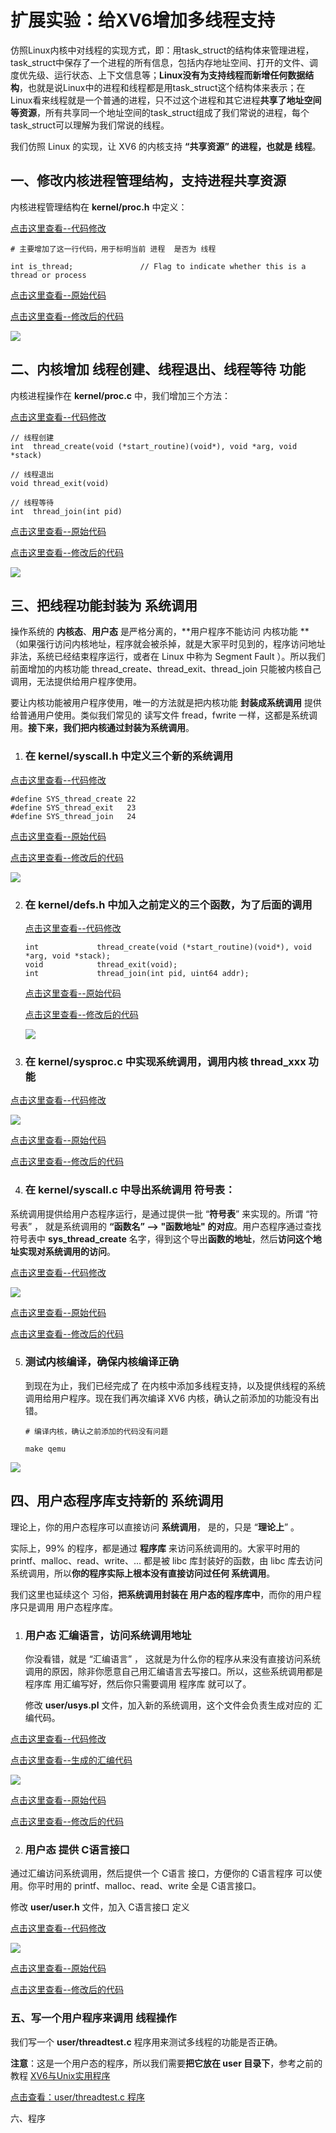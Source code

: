 # 扩展实验：给XV6增加多线程支持



仿照Linux内核中对线程的实现方式，即：用task_struct的结构体来管理进程，task_struct中保存了一个进程的所有信息，包括内存地址空间、打开的文件、调度优先级、运行状态、上下文信息等；**Linux没有为支持线程而新增任何数据结构**，也就是说Linux中的进程和线程都是用task_struct这个结构体来表示；在Linux看来线程就是一个普通的进程，只不过这个进程和其它进程**共享了地址空间等资源**，所有共享同一个地址空间的task_struct组成了我们常说的进程，每个task_struct可以理解为我们常说的线程。

我们仿照 Linux 的实现，让 XV6 的内核支持 **“共享资源” 的进程，也就是 线程**。





## 一、修改内核进程管理结构，支持进程共享资源



内核进程管理结构在 **kernel/proc.h** 中定义：

[点击这里查看--代码修改](https://github.com/hitsz-ids/tutorial/commit/20e7a81d735379c05e70166a813b30ba125e1421#diff-9217aa6c10ce4a80f68f3d335a5aac4ffa587639b1e5053becbdf60db11bc9f1)

```
# 主要增加了这一行代码，用于标明当前 进程  是否为 线程

int is_thread;               // Flag to indicate whether this is a thread or process

```

[点击这里查看--原始代码](https://github.com/hitsz-ids/tutorial/blob/54228d7771fccad72096110d3d3f394c1c8e96fa/Chapter08/XV6/kernel/proc.h) 

[点击这里查看--修改后的代码](https://github.com/hitsz-ids/tutorial/blob/20e7a81d735379c05e70166a813b30ba125e1421/Chapter08/XV6/kernel/proc.h)



![](01.png)





## 二、内核增加 线程创建、线程退出、线程等待  功能



内核进程操作在 **kernel/proc.c** 中，我们增加三个方法：



[点击这里查看--代码修改](https://github.com/hitsz-ids/tutorial/commit/91f1d6429a1a686dad672b1e862e5a4666dfd2d2)

```
// 线程创建
int  thread_create(void (*start_routine)(void*), void *arg, void *stack)

// 线程退出
void thread_exit(void)

// 线程等待
int  thread_join(int pid)

```

[点击这里查看--原始代码](https://github.com/hitsz-ids/tutorial/blob/a44f6570c99d97a9e1fb12d50d7750a465678962/Chapter08/XV6/kernel/proc.c)

[点击这里查看--修改后的代码](https://github.com/hitsz-ids/tutorial/blob/91f1d6429a1a686dad672b1e862e5a4666dfd2d2/Chapter08/XV6/kernel/proc.c)



![](02.png)





## 三、把线程功能封装为 系统调用 



操作系统的 **内核态**、**用户态** 是严格分离的，**用户程序不能访问 内核功能 **（如果强行访问内核地址，程序就会被杀掉，就是大家平时见到的，程序访问地址非法，系统已经结束程序运行，或者在 Linux 中称为 Segment Fault ）。所以我们前面增加的内核功能 thread_create、thread_exit、thread_join 只能被内核自己调用，无法提供给用户程序使用。



要让内核功能被用户程序使用，唯一的方法就是把内核功能 **封装成系统调用** 提供给普通用户使用。类似我们常见的 读写文件 fread，fwrite 一样，这都是系统调用。**接下来，我们把内核通过封装为系统调用**。



1. ### 在 **kernel/syscall.h** 中定义三个新的系统调用



[点击这里查看--代码修改](https://github.com/hitsz-ids/tutorial/commit/69b53990c887887b41a69a3d63eccd63336970dc)

```
#define SYS_thread_create 22
#define SYS_thread_exit   23
#define SYS_thread_join   24
```

[点击这里查看--原始代码](https://github.com/hitsz-ids/tutorial/blob/952aed940b1992878db44c7b3f8f0baf98b130a9/Chapter08/XV6/kernel/syscall.h)

[点击这里查看--修改后的代码](https://github.com/hitsz-ids/tutorial/blob/69b53990c887887b41a69a3d63eccd63336970dc/Chapter08/XV6/kernel/syscall.h)

![](03.png)





2. ### 在 **kernel/defs.h** 中加入之前定义的三个函数，为了后面的调用

   

   [点击这里查看--代码修改](https://github.com/hitsz-ids/tutorial/commit/b2c0325d6ef55fb6372fe8409abd35e5a9fff29b)

   ```
   int             thread_create(void (*start_routine)(void*), void *arg, void *stack);
   void            thread_exit(void);
   int             thread_join(int pid, uint64 addr);
   ```

   

   [点击这里查看--原始代码](https://github.com/hitsz-ids/tutorial/blob/48d0fe8f33fefa766d95811034860427acdd516e/Chapter08/XV6/kernel/defs.h)

   [点击这里查看--修改后的代码](https://github.com/hitsz-ids/tutorial/blob/b2c0325d6ef55fb6372fe8409abd35e5a9fff29b/Chapter08/XV6/kernel/defs.h)

   

   ![](04.png)

   

3. ### 在 **kernel/sysproc.c** 中实现系统调用，调用内核 thread_xxx 功能



[点击这里查看--代码修改](https://github.com/hitsz-ids/tutorial/commit/bccae776c5446e245e90bbe5a220ddd1b4c8051b)

![](05.png)



[点击这里查看--原始代码](https://github.com/hitsz-ids/tutorial/blob/1c37ef63c6dab6c40f91a22fbdee5abfa1cf55d5/Chapter08/XV6/kernel/sysproc.c)

[点击这里查看--修改后的代码](https://github.com/hitsz-ids/tutorial/blob/bccae776c5446e245e90bbe5a220ddd1b4c8051b/Chapter08/XV6/kernel/sysproc.c)



4. ### 在 **kernel/syscall.c** 中导出系统调用 符号表：



系统调用提供给用户态程序运行，是通过提供一批 “**符号表**” 来实现的。所谓 “符号表” ， 就是系统调用的 **“函数名” --> "函数地址" 的对应**。用户态程序通过查找符号表中 **sys_thread_create** 名字，得到这个导出**函数的地址**，然后**访问这个地址实现对系统调用的访问**。



[点击这里查看--代码修改](https://github.com/hitsz-ids/tutorial/commit/2a649c95419b073ddf7b6e5b13fd74f265c9f358)

![](06.png)



[点击这里查看--原始代码](https://github.com/hitsz-ids/tutorial/blob/952aed940b1992878db44c7b3f8f0baf98b130a9/Chapter08/XV6/kernel/syscall.c)

[点击这里查看--修改后的代码](https://github.com/hitsz-ids/tutorial/blob/2a649c95419b073ddf7b6e5b13fd74f265c9f358/Chapter08/XV6/kernel/syscall.c)



5. ### 测试内核编译，确保内核编译正确

   

   到现在为止，我们已经完成了  在内核中添加多线程支持，以及提供线程的系统调用给用户程序。现在我们再次编译 XV6 内核，确认之前添加的功能没有出错。

   ```
   # 编译内核，确认之前添加的代码没有问题
   
   make qemu
   
   ```

   

![](07.png)





## 四、用户态程序库支持新的 系统调用 

理论上，你的用户态程序可以直接访问 **系统调用**， 是的，只是 “**理论上**” 。



实际上，99% 的程序，都是通过 **程序库** 来访问系统调用的。大家平时用的 printf、malloc、read、write、... 都是被 libc 库封装好的函数，由 libc 库去访问系统调用，所以**你的程序实际上根本没有直接访问过任何 系统调用**。



我们这里也延续这个 习俗，**把系统调用封装在 用户态的程序库中**，而你的用户程序只是调用 用户态程序库。



1. ### 用户态 汇编语言，访问系统调用地址

   你没看错，就是 “汇编语言” ， 这就是为什么你的程序从来没有直接访问系统调用的原因，除非你愿意自己用汇编语言去写接口。所以，这些系统调用都是 程序库 用汇编写好，然后你只需要调用 程序库 就可以了。

   修改 **user/usys.pl** 文件，加入新的系统调用，这个文件会负责生成对应的 汇编代码。

   

[点击这里查看--代码修改](https://github.com/hitsz-ids/tutorial/commit/6f5281da06c6672ab3307da83f7ea9648a0a62db)

[点击这里查看--生成的汇编代码](https://github.com/hitsz-ids/tutorial/blob/6f5281da06c6672ab3307da83f7ea9648a0a62db/Chapter08/XV6/user/usys.S)

![](08.png)



[点击这里查看--原始代码](https://github.com/hitsz-ids/tutorial/blob/cd012734ab957440ebad8253ffad61a56fb43e3f/Chapter08/XV6/user/usys.pl)

[点击这里查看--修改后的代码](https://github.com/hitsz-ids/tutorial/blob/6f5281da06c6672ab3307da83f7ea9648a0a62db/Chapter08/XV6/user/usys.pl)



2. ### 用户态 提供 C语言接口

通过汇编访问系统调用，然后提供一个 C语言 接口，方便你的 C语言程序 可以使用。你平时用的 printf、malloc、read、write 全是 C语言接口。



修改 **user/user.h** 文件，加入 C语言接口 定义



[点击这里查看--代码修改](https://github.com/hitsz-ids/tutorial/commit/e483f1cf6dac98f243386641b704b8ef1712f25f)

![](09.png)



[点击这里查看--原始代码](https://github.com/hitsz-ids/tutorial/blob/fc3dea82c1d27ca3f1fe565ccbde0c472c6347f0/Chapter08/XV6/user/user.h)

[点击这里查看--修改后的代码](https://github.com/hitsz-ids/tutorial/blob/e483f1cf6dac98f243386641b704b8ef1712f25f/Chapter08/XV6/user/user.h)



### 五、写一个用户程序来调用 线程操作



我们写一个 **user/threadtest.c** 程序用来测试多线程的功能是否正确。

**注意**：这是一个用户态的程序，所以我们需要**把它放在  user 目录下**，参考之前的教程  [XV6与Unix实用程序](../Chapter03/Chapter03.md)



 [点击查看：user/threadtest.c 程序](XV6/user/threadtest.c)



六、程序